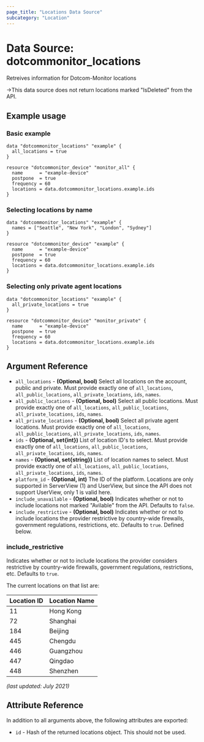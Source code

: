 ```yaml
---
page_title: "Locations Data Source"
subcategory: "Location"
---
```

# Data Source: dotcommonitor_locations
Retreives information for Dotcom-Monitor locations

->This data source does not return locations marked "IsDeleted" from the API.

## Example usage
### Basic example
```hcl
data "dotcommonitor_locations" "example" {
  all_locations = true
}

resource "dotcommonitor_device" "monitor_all" {
  name      = "example-device"
  postpone  = true
  frequency = 60
  locations = data.dotcommonitor_locations.example.ids
}
```

### Selecting locations by name
```hcl
data "dotcommonitor_locations" "example" {
  names = ["Seattle", "New York", "London", "Sydney"]
}

resource "dotcommonitor_device" "example" {
  name      = "example-device"
  postpone  = true
  frequency = 60
  locations = data.dotcommonitor_locations.example.ids
}
```

### Selecting only private agent locations
```hcl
data "dotcommonitor_locations" "example" {
  all_private_locations = true
}

resource "dotcommonitor_device" "monitor_private" {
  name      = "example-device"
  postpone  = true
  frequency = 60
  locations = data.dotcommonitor_locations.example.ids
}
```


## Argument Reference
* `all_locations` - **(Optional, bool)** Select all locations on the account, public and private. Must provide exactly one of `all_locations`, `all_public_locations`, `all_private_locations`, `ids`, `names`.
* `all_public_locations` - **(Optional, bool)** Select all public locations. Must provide exactly one of `all_locations`, `all_public_locations`, `all_private_locations`, `ids`, `names`.
* `all_private_locations` - **(Optional, bool)** Select all private agent locations. Must provide exactly one of `all_locations`, `all_public_locations`, `all_private_locations`, `ids`, `names`.
* `ids` - **(Optional, set{int})** List of location ID's to select. Must provide exactly one of `all_locations`, `all_public_locations`, `all_private_locations`, `ids`, `names`.
* `names` - **(Optional, set{string})** List of location names to select. Must provide exactly one of `all_locations`, `all_public_locations`, `all_private_locations`, `ids`, `names`.
* `platform_id` - **(Optional, int)** The ID of the platform. Locations are only supported in ServerView (1) and UserView, but since the API does not support UserView, only 1 is valid here.
* `include_unavailable` - **(Optional, bool)** Indicates whether or not to include locations not marked "Avilable" from the API. Defaults to `false`.
* `include_restrictive` - **(Optional, bool)** Indicates whether or not to include locations the provider restrictive by country-wide firewalls, government regulations, restrictions, etc. Defaults to `true`. Defined below.

### include_restrictive
Indicates whether or not to include locations the provider considers restrictive by country-wide firewalls, government regulations, restrictions, etc. Defaults to `true`.

The current locations on that list are:

Location ID | Location Name
--- | ---
11 	| Hong Kong 
72 	| Shanghai 
184 |	Beijing 
445 |	Chengdu 
446 |	Guangzhou 
447 |	Qingdao 
448 |	Shenzhen 

_(last updated: July 2021)_

## Attribute Reference
In addition to all arguments above, the following attributes are exported:

* `id` - Hash of the returned locations object. This should not be used.
